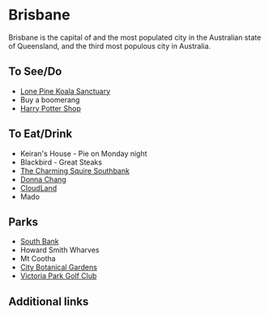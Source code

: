 # Brisbane

Brisbane is the capital of and the most populated city in the Australian state of Queensland, and the third most populous city in Australia.

## To See/Do

* [Lone Pine Koala Sanctuary](https://koala.net)
* Buy a boomerang 
* [Harry Potter Shop](https://www.thestoreofrequirement.com.au/)

## To Eat/Drink

* Keiran's House - Pie on Monday night
* Blackbird - Great Steaks
* [The Charming Squire Southbank](https://www.jamessquire.com.au/brewhouses/the-charming-squire/)
* [Donna Chang](https://www.donnachang.com.au)
* [CloudLand](https://www.cloudland.tv/)
* Mado

## Parks 

* [South Bank](https://www.visitbrisbane.com.au/south-bank?sc_lang=en-au)
* Howard Smith Wharves
* Mt Cootha
* [City Botanical Gardens](https://www.brisbane.qld.gov.au/things-to-see-and-do/council-venues-and-precincts/parks/city-botanic-gardens)
* [Victoria Park Golf Club](https://victoriapark.com.au)

## Additional links

